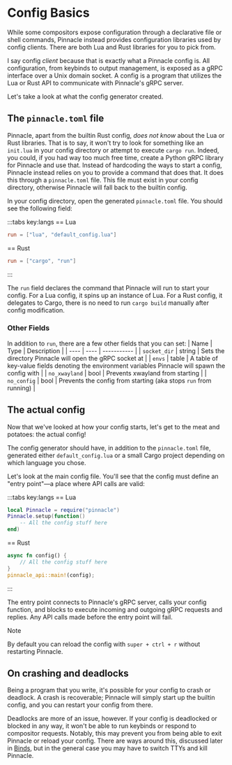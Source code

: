 # Config Basics

While some compositors expose configuration through a declarative file or shell commands, Pinnacle instead provides
configuration libraries used by config clients. There are both Lua and Rust libraries for you to pick from.

I say config *client* because that is exactly what a Pinnacle config is. All configuration,
from keybinds to output management, is exposed as a gRPC interface over a Unix domain socket.
A config is a program that utilizes the Lua or Rust API to communicate with Pinnacle's gRPC server.

Let's take a look at what the config generator created.

## The `pinnacle.toml` file

Pinnacle, apart from the builtin Rust config, *does not know* about the Lua or Rust libraries.
That is to say, it won't try to look for something like an `init.lua` in your config directory
or attempt to execute `cargo run`. Indeed, you could, if you had way too much free time, create a
Python gRPC library for Pinnacle and use that. Instead of hardcoding the ways to start a config,
Pinnacle instead relies on you to provide a command that does that.
It does this through a `pinnacle.toml` file. This file must exist in your config directory,
otherwise Pinnacle will fall back to the builtin config.

In your config directory, open the generated `pinnacle.toml` file. You should see the following field:

:::tabs key:langs
== Lua
```toml
run = ["lua", "default_config.lua"]
```
== Rust
```toml
run = ["cargo", "run"]
```
:::

The `run` field declares the command that Pinnacle will run to start your config.
For a Lua config, it spins up an instance of Lua. For a Rust config, it delegates to Cargo, there is no need to run `cargo build` manually after config modification.

### Other Fields

In addition to `run`, there are a few other fields that you can set:
| Name | Type | Description |
| ---- | ---- | ----------- |
| `socket_dir` | string | Sets the directory Pinnacle will open the gRPC socket at |
| `envs` | table | A table of key-value fields denoting the environment variables Pinnacle will spawn the config with |
| `no_xwayland` | bool | Prevents xwayland from starting |
| `no_config` | bool | Prevents the config from starting (aka stops `run` from running) |

## The actual config

Now that we've looked at how your config starts, let's get to the meat and potatoes: the actual config!

The config generator should have, in addition to the `pinnacle.toml` file, generated either `default_config.lua`
or a small Cargo project depending on which language you chose.

Let's look at the main config file. You'll see that the config must define an "entry point"—a place where
API calls are valid:

:::tabs key:langs
== Lua
```lua
local Pinnacle = require("pinnacle")
Pinnacle.setup(function()
    -- All the config stuff here
end)
```
== Rust
```rust
async fn config() {
    // All the config stuff here
}
pinnacle_api::main!(config);
```
:::

The entry point connects to Pinnacle's gRPC server, calls your config function, and blocks to execute
incoming and outgoing gRPC requests and replies. Any API calls made before the entry point will fail.

> [!NOTE]
> By default you can reload the config with `super + ctrl + r` without restarting Pinnacle.

## On crashing and deadlocks

Being a program that you write, it's possible for your config to crash or deadlock. A crash is recoverable;
Pinnacle will simply start up the builtin config, and you can restart your config from there.

Deadlocks are more of an issue, however. If your config is deadlocked or blocked in any way, it won't
be able to run keybinds or respond to compositor requests. Notably, this may prevent you from being able to
exit Pinnacle or reload your config. There are ways around this, discussed later in [Binds](./binds), but
in the general case you may have to switch TTYs and kill Pinnacle.
